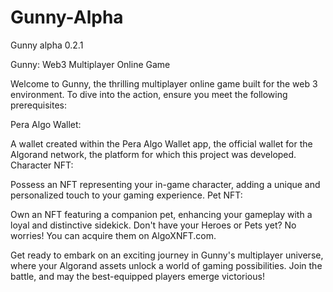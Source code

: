 # Gunny-Alpha
Gunny alpha 0.2.1


Gunny: Web3 Multiplayer Online Game

Welcome to Gunny, the thrilling multiplayer online game built for the web 3 environment. To dive into the action, ensure you meet the following prerequisites:

Pera Algo Wallet:

A wallet created within the Pera Algo Wallet app, the official wallet for the Algorand network, the platform for which this project was developed.
Character NFT:

Possess an NFT representing your in-game character, adding a unique and personalized touch to your gaming experience.
Pet NFT:

Own an NFT featuring a companion pet, enhancing your gameplay with a loyal and distinctive sidekick.
Don't have your Heroes or Pets yet? No worries! You can acquire them on AlgoXNFT.com.

Get ready to embark on an exciting journey in Gunny's multiplayer universe, where your Algorand assets unlock a world of gaming possibilities. Join the battle, and may the best-equipped players emerge victorious!
